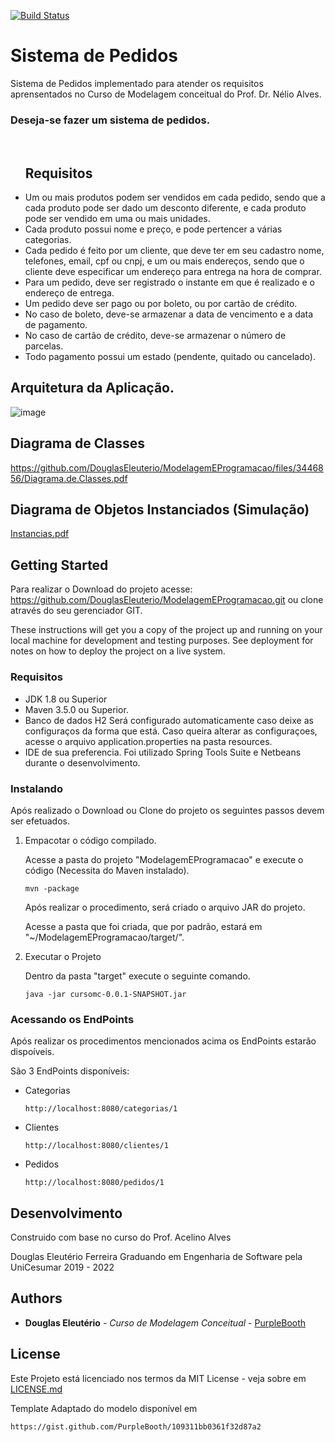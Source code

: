 [![Build Status](https://travis-ci.org/DouglasEleuterio/ModelagemEProgramacao.svg?branch=MySQL)](https://travis-ci.org/DouglasEleuterio/ModelagemEProgramacao)
# Sistema de Pedidos

Sistema de Pedidos implementado para atender os requisitos aprensentados no Curso de Modelagem conceitual do Prof. Dr. Nélio Alves.
<h3>Deseja-se fazer um sistema de pedidos.</h3>
<br>
<ul>
  
  <h2>Requisitos</h2>
  <li>Um ou mais produtos podem ser vendidos em cada pedido, sendo que a cada produto pode ser dado um desconto diferente, e cada
    produto pode ser vendido em uma ou mais unidades.</li>
  <li>Cada produto possui nome e preço, e pode pertencer a várias categorias.</li>
  <li>Cada pedido é feito por um cliente, que deve ter em seu cadastro nome, telefones, email, cpf ou cnpj, e um ou mais endereços,           sendo que o cliente deve especificar um endereço para entrega na hora de comprar.</li>
  <li>Para um pedido, deve ser registrado o instante em que é realizado e o endereço de entrega.</li>
  <li>Um pedido deve ser pago ou por boleto, ou por cartão de crédito.</li>
  <li>No caso de boleto, deve-se armazenar a data de vencimento e a data de pagamento.</li>
  <li>No caso de cartão de crédito, deve-se armazenar o número de parcelas.</li>
  <li>Todo pagamento possui um estado (pendente, quitado ou cancelado).</li>
</ul>

## Arquitetura da Aplicação.
![image](https://user-images.githubusercontent.com/28332522/62130909-6e897080-b2b0-11e9-934e-e298217e94c8.png)

## Diagrama de Classes 
https://github.com/DouglasEleuterio/ModelagemEProgramacao/files/3446856/Diagrama.de.Classes.pdf

## Diagrama de Objetos Instanciados (Simulação)
[Instancias.pdf](https://github.com/DouglasEleuterio/ModelagemEProgramacao/files/3446871/Instancias.pdf)



## Getting Started
Para realizar o Download do projeto acesse: https://github.com/DouglasEleuterio/ModelagemEProgramacao.git ou clone através do seu gerenciador GIT.

These instructions will get you a copy of the project up and running on your local machine for development and testing purposes. See deployment for notes on how to deploy the project on a live system.

### Requisitos
<ul>
  <li>JDK 1.8 ou Superior</li>
<li>Maven 3.5.0 ou Superior.</li>
<li>Banco de dados H2 Será configurado automaticamente caso deixe as configuraços da forma que está.
    Caso queira alterar as configuraçoes, acesse o arquivo application.properties na pasta resources.</li>
<li>IDE de sua preferencia. Foi utilizado Spring Tools Suite e Netbeans durante o desenvolvimento.</li>
</ul>


### Instalando

Após realizado o Download ou Clone do projeto os seguintes passos devem ser efetuados.
<ol>

<li> Empacotar o código compilado. </li>
  
Acesse a pasta do projeto "ModelagemEProgramacao" e execute o código (Necessita do Maven instalado).
  
```
mvn -package
``` 
  
Após realizar o procedimento, será criado o arquivo JAR do projeto.
  
Acesse a pasta que foi criada, que por padrão, estará em "~/ModelagemEProgramacao/target/".

<li> Executar o Projeto </li>

Dentro da pasta "target" execute o seguinte comando.

```
java -jar cursomc-0.0.1-SNAPSHOT.jar
```
</ol> 

### Acessando os EndPoints

Após realizar os procedimentos mencionados acima os EndPoints estarão dispoíveis.

São 3 EndPoints disponíveis:

<ul> 
  <li> Categorias </li>
  
    http://localhost:8080/categorias/1
    
  <li> Clientes </li>  
  
    http://localhost:8080/clientes/1
    
  <li> Pedidos </li>
  
    http://localhost:8080/pedidos/1
    
</ul>



## Desenvolvimento
Construido com base no curso do Prof. Acelino Alves 

Douglas Eleutério Ferreira
Graduando em Engenharia de Software pela UniCesumar 2019 - 2022


## Authors

* **Douglas Eleutério** - *Curso de Modelagem Conceitual* - [PurpleBooth](https://github.com/DouglasEleuterio)


## License

Este Projeto está licenciado nos termos da MIT License - veja sobre em [LICENSE.md](LICENSE.md) 


Template Adaptado do modelo disponível em
```
https://gist.github.com/PurpleBooth/109311bb0361f32d87a2
```
